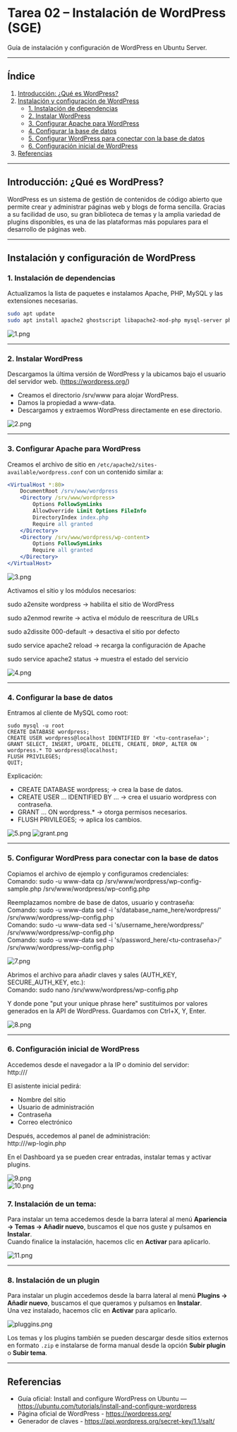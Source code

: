 # Tarea 02 – Instalación de WordPress (SGE)

Guía de instalación y configuración de WordPress en Ubuntu Server.

---

##  Índice
1. [Introducción: ¿Qué es WordPress?](#introducción-qué-es-wordpress)
2. [Instalación y configuración de WordPress](#instalación-y-configuración-de-wordpress)
    - [1. Instalación de dependencias](#1-instalación-de-dependencias)
    - [2. Instalar WordPress](#2-instalar-wordpress)
    - [3. Configurar Apache para WordPress](#3-configurar-apache-para-wordpress)
    - [4. Configurar la base de datos](#4-configurar-la-base-de-datos)
    - [5. Configurar WordPress para conectar con la base de datos](#5-configurar-wordpress-para-conectar-con-la-base-de-datos)
    - [6. Configuración inicial de WordPress](#6-configuración-inicial-de-wordpress)
3. [Referencias](#referencias)

---

## Introducción: ¿Qué es WordPress?
WordPress es un sistema de gestión de contenidos de código abierto que permite crear y administrar páginas web y blogs de forma sencilla. Gracias a su facilidad de uso, su gran biblioteca de temas y la amplia variedad de plugins disponibles, es una de las plataformas más populares para el desarrollo de páginas web.

---

## Instalación y configuración de WordPress

### 1. Instalación de dependencias
Actualizamos la lista de paquetes e instalamos Apache, PHP, MySQL y las extensiones necesarias.
```bash
sudo apt update  
sudo apt install apache2 ghostscript libapache2-mod-php mysql-server php php-bcmath php-curl php-imagick php-intl php-json php-mbstring php-mysql php-xml php-zip
````

![1.png](img/1.png)

---

### 2. Instalar WordPress
Descargamos la última versión de WordPress y la ubicamos bajo el usuario del servidor web. (https://wordpress.org/)

- Creamos el directorio /srv/www para alojar WordPress.
- Damos la propiedad a www-data.
- Descargamos y extraemos WordPress directamente en ese directorio.

![2.png](img/2.png)

---

### 3. Configurar Apache para WordPress
Creamos el archivo de sitio en `/etc/apache2/sites-available/wordpress.conf` con un contenido similar a:

```apache
<VirtualHost *:80>
    DocumentRoot /srv/www/wordpress
    <Directory /srv/www/wordpress>
        Options FollowSymLinks
        AllowOverride Limit Options FileInfo
        DirectoryIndex index.php
        Require all granted
    </Directory>
    <Directory /srv/www/wordpress/wp-content>
        Options FollowSymLinks
        Require all granted
    </Directory>
</VirtualHost>
````

![3.png](img/3.png)

Activamos el sitio y los módulos necesarios:  

sudo a2ensite wordpress → habilita el sitio de WordPress

sudo a2enmod rewrite → activa el módulo de reescritura de URLs

sudo a2dissite 000-default → desactiva el sitio por defecto

sudo service apache2 reload → recarga la configuración de Apache

sudo service apache2 status → muestra el estado del servicio

  
![4.png](img/4.png)

---

### 4. Configurar la base de datos
Entramos al cliente de MySQL como root:

```mysql-sql
sudo mysql -u root 
CREATE DATABASE wordpress;
CREATE USER wordpress@localhost IDENTIFIED BY '<tu-contraseña>';
GRANT SELECT, INSERT, UPDATE, DELETE, CREATE, DROP, ALTER ON wordpress.* TO wordpress@localhost;
FLUSH PRIVILEGES;
QUIT;
````

Explicación:
- CREATE DATABASE wordpress; → crea la base de datos.
- CREATE USER … IDENTIFIED BY … → crea el usuario wordpress con contraseña.
- GRANT … ON wordpress.* → otorga permisos necesarios.
- FLUSH PRIVILEGES; → aplica los cambios.

![5.png](img/5.png)  ![grant.png](img/grant.png)

---

### 5. Configurar WordPress para conectar con la base de datos
Copiamos el archivo de ejemplo y configuramos credenciales:  
Comando: sudo -u www-data cp /srv/www/wordpress/wp-config-sample.php /srv/www/wordpress/wp-config.php

Reemplazamos nombre de base de datos, usuario y contraseña:  
Comando: sudo -u www-data sed -i 's/database_name_here/wordpress/' /srv/www/wordpress/wp-config.php  
Comando: sudo -u www-data sed -i 's/username_here/wordpress/' /srv/www/wordpress/wp-config.php  
Comando: sudo -u www-data sed -i 's/password_here/<tu-contraseña>/' /srv/www/wordpress/wp-config.php

![7.png](img/7.png)

Abrimos el archivo para añadir claves y sales (AUTH_KEY, SECURE_AUTH_KEY, etc.):  
Comando: sudo nano /srv/www/wordpress/wp-config.php

Y donde pone "put your unique phrase here" sustituimos  por valores generados en la API de WordPress. Guardamos con Ctrl+X, Y, Enter.

 
![8.png](img/8.png)

---

### 6. Configuración inicial de WordPress
Accedemos desde el navegador a la IP o dominio del servidor:  
http://<tu-ip-o-dominio>/

El asistente inicial pedirá:
- Nombre del sitio
- Usuario de administración
- Contraseña
- Correo electrónico

Después, accedemos al panel de administración:  
http://<tu-ip-o-dominio>/wp-login.php

En el Dashboard ya se pueden crear entradas, instalar temas y activar plugins.

![9.png](img/9.png)  
![10.png](img/10.png)  

### 7. Instalación de un tema:
Para instalar un tema accedemos desde la barra lateral al menú **Apariencia → Temas → Añadir nuevo**, buscamos el que nos guste y pulsamos en **Instalar**.  
Cuando finalice la instalación, hacemos clic en **Activar** para aplicarlo.

![11.png](img/11.png)

---

### 8. Instalación de un plugin

Para instalar un plugin accedemos desde la barra lateral al menú **Plugins → Añadir nuevo**, buscamos el que queramos y pulsamos en **Instalar**.  
Una vez instalado, hacemos clic en **Activar** para aplicarlo.

![pluggins.png](img/pluggins.png)

Los temas y los plugins también se pueden descargar desde sitios externos en formato `.zip` e instalarse de forma manual desde la opción **Subir plugin** o **Subir tema**.

---

## Referencias
- Guía oficial: Install and configure WordPress on Ubuntu — https://ubuntu.com/tutorials/install-and-configure-wordpress
- Página oficial de WordPress - https://wordpress.org/
- Generador de claves - https://api.wordpress.org/secret-key/1.1/salt/

